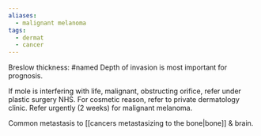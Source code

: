 ```yaml
---
aliases:
  - malignant melanoma
tags:
  - dermat
  - cancer
---
```

Breslow thickness: #named Depth of invasion is most important for prognosis.

If mole is interfering with life, malignant, obstructing orifice, refer under plastic surgery NHS.
For cosmetic reason, refer to private dermatology clinic. 
Refer urgently (2 weeks) for malignant melanoma.

Common metastasis to [[cancers metastasizing to the bone|bone]] & brain. 